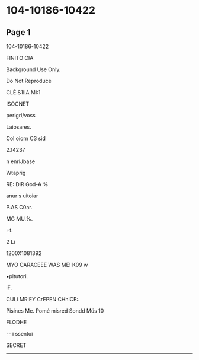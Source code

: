 # 104-10186-10422

## Page 1

104-10186-10422

FINITO CIA

Background Use Only.

Do Not Reproduce

CLÈ.S1IIA MI:1

ISOCNET

perigri/voss

Laiosares.

Col oiorn C3 sid

2.14237

n enrlJbase

Wtaprig

RE: DIR God-A %

anur s uitoiar

P.AS C0ar.

MG MU.%.

÷t.

2 Li

1200X1081392

MYO CARACEEE WAS ME! К09 w

•pitutori.

iF.

CULi MRIEY CrEPEN CHhiCE:.

Pisines Me. Pomé misred Sondd Müs 10

FLODHE

-- i ssentoi

SECRET

---

